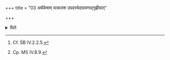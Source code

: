 +++
title = "03 अथैकेषाम् यत्कलश उपदस्येदाग्रयणाद्गृह्णीयात्"

+++

<details><summary>थिते</summary>

3. Now according to (the view of) some[^1] ritualists: if the (Soma-juice in the) jar is exhausted (the Adhvaryu) should take (the Soma-juice) from the Āgrayaṇa (-scoop), (and) if the Soma juice in the) Āgrayaṇa (is exhausted)... from the Droṇakalaśa (-jar).[^2]   

[^1]: Cf. ŚB IV.2.2.5.   

[^2]: Cp. MS IV.8.9.  
</details>
